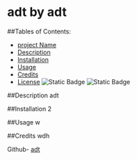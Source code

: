 # adt by adt

  ##Tables of Contents:
* [project Name](##project_name)
* [Description](##description)
* [Installation](##installation)
* [Usage](##usage)
* [Credits](##credits)
* [License](##license)
![Static Badge](https://img.shields.io/badge/license-MIT-blue)
![Static Badge](https://img.shields.io/badge/license-MIT-blue)

##Description
adt

##Installation
2

##Usage
w

##Credits
wdh

Github- [adt](https://github.com/adt/)